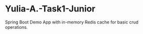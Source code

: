 # Yulia-A.-Task1-Junior
Spring Boot Demo App with in-memory Redis cache for basic crud operations. 

